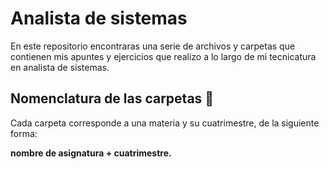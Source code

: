 # Analista de sistemas

En este repositorio encontraras una serie de archivos y carpetas que contienen mis apuntes y ejercicios que realizo a lo largo de mi tecnicatura en analista de sistemas.

## Nomenclatura de las carpetas 📓

Cada carpeta corresponde a una materia y su cuatrimestre, de la siguiente forma:

**nombre de asignatura + cuatrimestre.**

